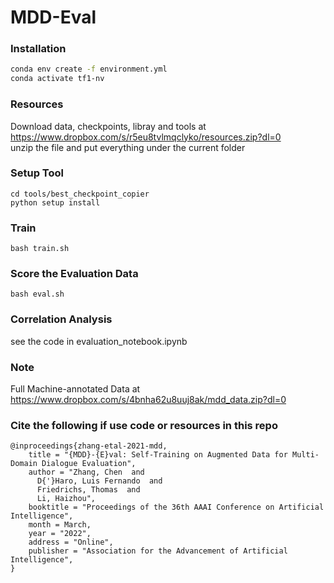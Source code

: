 # MDD-Eval

### Installation

```bash
conda env create -f environment.yml
conda activate tf1-nv
```
### Resources
Download data, checkpoints, libray and tools at <br />
https://www.dropbox.com/s/r5eu8tvlmqclyko/resources.zip?dl=0<br />
unzip the file and put everything under the current folder

### Setup Tool
```
cd tools/best_checkpoint_copier
python setup install
```

### Train
```
bash train.sh
```

### Score the Evaluation Data
```
bash eval.sh
```

### Correlation Analysis
see the code in evaluation_notebook.ipynb

### Note

Full Machine-annotated Data at https://www.dropbox.com/s/4bnha62u8uuj8ak/mdd_data.zip?dl=0

### Cite the following if use code or resources in this repo

```
@inproceedings{zhang-etal-2021-mdd,
    title = "{MDD}-{E}val: Self-Training on Augmented Data for Multi-Domain Dialogue Evaluation",
    author = "Zhang, Chen  and
      D{'}Haro, Luis Fernando  and
      Friedrichs, Thomas  and
      Li, Haizhou",
    booktitle = "Proceedings of the 36th AAAI Conference on Artificial Intelligence",
    month = March,
    year = "2022",
    address = "Online",
    publisher = "Association for the Advancement of Artificial Intelligence",
}
```

